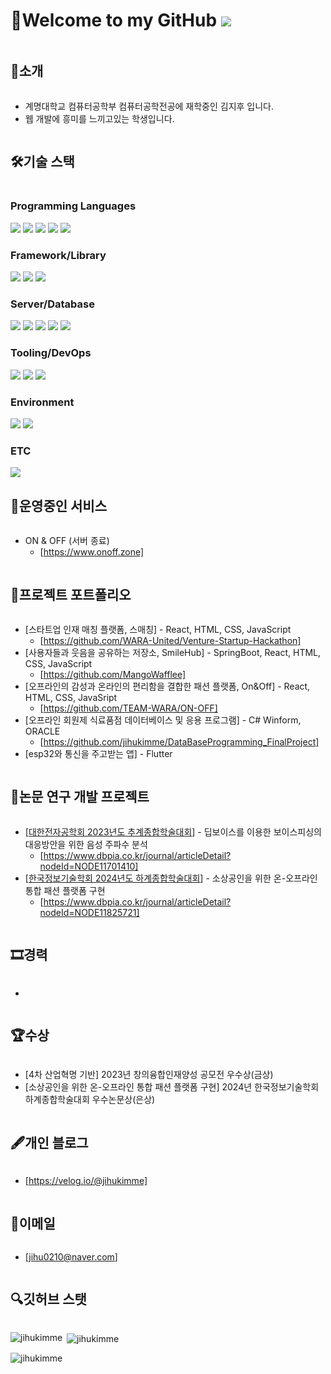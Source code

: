 # 👋Welcome to my GitHub ![](https://komarev.com/ghpvc/?username=jihukimme&label=Profile%20views&color=af4bf1&style=flat) 



<h2 style="display: inline-block; vertical-align: middle;">📌소개</h2>

- 계명대학교 컴퓨터공학부 컴퓨터공학전공에 재학중인 김지후 입니다.
- 웹 개발에 흥미를 느끼고있는 학생입니다.



<h2 style="display: inline-block; vertical-align: middle;">🛠기술 스택</h2>

<div>
  <!-- Programming Languages -->
  <h3>Programming Languages</h3>
  <img src="https://img.shields.io/badge/java-007396?style=for-the-badge&logo=java&logoColor=white"> 
  <img src="https://img.shields.io/badge/python-3776AB?style=for-the-badge&logo=python&logoColor=white">
  <img src="https://img.shields.io/badge/javascript-F7DF1E?style=for-the-badge&logo=javascript&logoColor=black"> 
  <img src="https://img.shields.io/badge/html5-E34F26?style=for-the-badge&logo=html5&logoColor=white">
  <img src="https://img.shields.io/badge/css-1572B6?style=for-the-badge&logo=css3&logoColor=white">
  <br>
  
  <!-- Framework/Library -->
  <h3>Framework/Library</h3>
  <img src="https://img.shields.io/badge/react-61DAFB?style=for-the-badge&logo=react&logoColor=black">
  <img src="https://img.shields.io/badge/springboot-6DB33F?style=for-the-badge&logo=springboot&logoColor=white">
  <img src="https://img.shields.io/badge/nodejs-339933?style=for-the-badge&logo=nodedotjs&logoColor=white">
  <br>

  <!-- Server/Database -->
  <h3>Server/Database</h3>
  <img src="https://img.shields.io/badge/mongodb-47A248?style=for-the-badge&logo=mongodb&logoColor=white">
  <img src="https://img.shields.io/badge/mysql-4479A1?style=for-the-badge&logo=mysql&logoColor=white">
  <img src="https://img.shields.io/badge/apache-D22128?style=for-the-badge&logo=apache&logoColor=white">
  <img src="https://img.shields.io/badge/tomcat-F8DC75?style=for-the-badge&logo=apache-tomcat&logoColor=black">
  <img src="https://img.shields.io/badge/nginx-009639?style=for-the-badge&logo=nginx&logoColor=white">
  <br>

  <!-- Tooling/DevOps -->
  <h3>Tooling/DevOps</h3>
  <img src="https://img.shields.io/badge/docker-2496ED?style=for-the-badge&logo=docker&logoColor=white">
  <img src="https://img.shields.io/badge/github-181717?style=for-the-badge&logo=github&logoColor=white">
  <img src="https://img.shields.io/badge/aws-232F3E?style=for-the-badge&logo=amazonaws&logoColor=white">
  <br>

  <!-- Environment -->
  <h3>Environment</h3>
  <img src="https://img.shields.io/badge/linux-FCC624?style=for-the-badge&logo=linux&logoColor=black">
  <img src="https://img.shields.io/badge/windows-0078D6?style=for-the-badge&logo=windows&logoColor=white">
  <br>

  <!-- ETC -->
  <h3>ETC</h3>
  <img src="https://img.shields.io/badge/notion-000000?style=for-the-badge&logo=notion&logoColor=white">
  <br>
</div>



<h2 style="display: inline-block; vertical-align: middle;">🚀운영중인 서비스</h2>

- ON & OFF (서버 종료)
  - [https://www.onoff.zone]



<h2 style="display: inline-block; vertical-align: middle;">💼프로젝트 포트폴리오</h2>  

- [스타트업 인재 매칭 플랫폼, 스매칭] - React, HTML, CSS, JavaScript  
  - [https://github.com/WARA-United/Venture-Startup-Hackathon]  
- [사용자들과 웃음을 공유하는 저장소, SmileHub] - SpringBoot, React, HTML, CSS, JavaScript
  - [https://github.com/MangoWafflee]
- [오프라인의 감성과 온라인의 편리함을 결합한 패션 플랫폼, On&Off] - React, HTML, CSS, JavaSript
  - [https://github.com/TEAM-WARA/ON-OFF]  
- [오프라인 회원제 식료품점 데이터베이스 및 응용 프로그램] - C# Winform, ORACLE
  - [https://github.com/jihukimme/DataBaseProgramming_FinalProject]  
- [esp32와 통신을 주고받는 앱] - Flutter


  
<h2 style="display: inline-block; vertical-align: middle;">📜논문 연구 개발 프로젝트</h2>

- [[대한전자공학회 2023년도 추계종합학술대회](https://conf.theieie.org/2023f/)] - 딥보이스를 이용한 보이스피싱의 대응방안을 위한 음성 주파수 분석
  - [https://www.dbpia.co.kr/journal/articleDetail?nodeId=NODE11701410]
- [[한국정보기술학회 2024년도 하계종합학술대회](https://ki-it.or.kr/conference/2024)] - 소상공인을 위한 온-오프라인 통합 패션 플랫폼 구현   
  - [https://www.dbpia.co.kr/journal/articleDetail?nodeId=NODE11825721]



<h2 style="display: inline-block; vertical-align: middle;">🎞경력</h2>

-



<h2 style="display: inline-block; vertical-align: middle;">🏆수상</h2>

- [4차 산업혁명 기반] 2023년 창의융합인재양성 공모전 우수상(금상)
- [소상공인을 위한 온-오프라인 통합 패션 플랫폼 구현] 2024년 한국정보기술학회 하계종합학술대회 우수논문상(은상)


  
<h2 style="display: inline-block; vertical-align: middle;">🖋개인 블로그</h2>

- [https://velog.io/@jihukimme]



<h2 style="display: inline-block; vertical-align: middle;">📧이메일</h2>

- [jihu0210@naver.com]
  


<h2 style="display: inline-block; vertical-align: middle;">🔍깃허브 스탯</h2>

<p><img align="left" src="https://github-readme-stats.vercel.app/api/top-langs?username=jihukimme&show_icons=true&theme=radical&locale=en&layout=compact" alt="jihukimme" /></p>

<p>&nbsp;<img align="center" src="https://github-readme-stats.vercel.app/api?username=jihukimme&show_icons=true&theme=radical&locale=en" alt="jihukimme" /></p>

<p><img align="center" src="https://github-readme-streak-stats.herokuapp.com/?user=jihukimme&theme=dark" alt="jihukimme" /></p>
